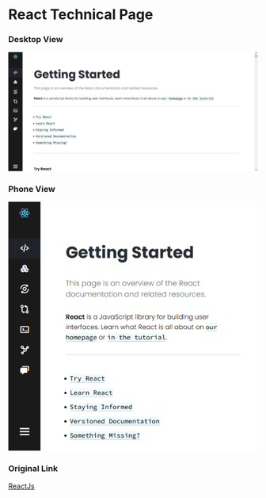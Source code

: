 # React Technical Page

### Desktop View
![Desktop_View](Screenshot/Desktop.png)

### Phone View
![Phone_View](Screenshot/Phone.png)

### Original Link
[ReactJs](https://reactjs.org/docs)